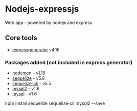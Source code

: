 # Nodejs-expressjs

Web app - powered by nodejs and express

## Core tools

- [expressgenerator](https://expressjs.com/fr/starter/generator.html) v4.16

### Packages added (not included in express generator)

- [nodemon](https://nodemon.io/) - v1.19
- [sequelize](https://sequelizejs.com/) - v5.8
- [sequelize-cli](https://sequelizejs.com/) - v5.5
- [mysql2](https://www.npmjs.com/package/mysql2) - v1.6
- [mysql](https://www.npmjs.com/package/mysql2) - v1.6
 
npm install sequelize sequelize-cli mysql2 --save
